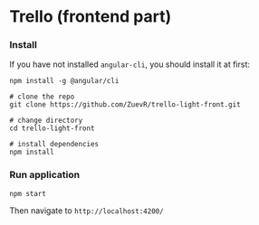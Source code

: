 # Trello (frontend part)

### Install

If you have not installed `angular-cli`, you should install it at first:
~~~
npm install -g @angular/cli
~~~

```shell
# clone the repo
git clone https://github.com/ZuevR/trello-light-front.git

# change directory
cd trello-light-front

# install dependencies
npm install
```
### Run application
~~~
npm start
~~~
Then navigate to `http://localhost:4200/`
